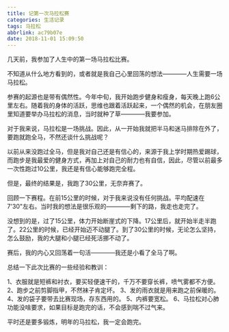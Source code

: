 ```yaml
---
title: 记第一次马拉松赛
categories: 生活记录
tags: 马拉松
abbrlink: ac79b07e
date: 2018-11-01 15:09:50
---
```

几天前，我参加了人生中的第一场马拉松比赛。

不知道从什么地方看到的，或者就是我自己心里回荡的想法————人生需要一场马拉松。

参赛的起源也是带有偶然性。今年中旬，我开始跑步健身和瘦身，每天晚上跑6公里左右。随着我的身体的活跃，思维也跟着活跃起来，一个偶然的机会，在朋友圈里知道要举办马拉松的消息，当时就种了草————我要参加。

对于我来说，马拉松是一场挑战。因此，从一开始我就把半马和迷马排除在外了，要跑就跑全马，不然还谈什么挑战呢？

以前从来没跑过全马，但是我对自己还是有信心的，来源于我上学时期热爱踢球，而跑步是我最爱的健身方式，再加上对自己的耐力也有自信，因此，尽管以前最多一次性跑过10公里，我还是有信心能够跑完全程。

但是，最终的结果是，我跑了30公里，无奈弃赛了。

回顾一下赛程。在前15公里的时候，对于我来说没有任何挑战。平均配速在7'30"左右。当时我的想法是很乐观的————剩下的路，我走也走完了。
<!--more-->
没想到的是，过了15公里，体力开始断崖式的下降。17公里后，就开始半走半跑了。22公里的时候，已经开始迈不动腿了。到了30公里的时候，无论怎么坚持，怎么鼓励，我的大腿和小腿已经死活挪不动了。

赛后，我的内心又回荡着一句活————我还是小看了全马了啊。

总结一下此次比赛的一些经验和教训：

1、衣服就是短裤和衬衣，要买轻便速干的，千万不要穿长裤，喷气雾都不方便。
2、跑步之前剪脚指甲，不然袜子肯定坏。
3、发的雨衣就是用来跑之前保暖的。
4、发的袋子要带去比赛现场，存东西用的。
5、内裤要宽松。
6、马拉松对心肺功能没啥要求，如果目标是跑完的话，不会感到喘不过气来。

平时还是要多锻炼，明年的马拉松，我一定会跑完。
